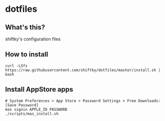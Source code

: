 # dotfiles

## What's this?
shiftky's configuration files

## How to install

```
curl -LSfs https://raw.githubusercontent.com/shiftky/dotfiles/master/install.sh | bash
```

## Install AppStore apps

```
# System Preferences > App Store > Password Settings > Free Downloads: [Save Password]
mas signin APPLE_ID PASSWORD
./scripts/mas_install.sh
```
